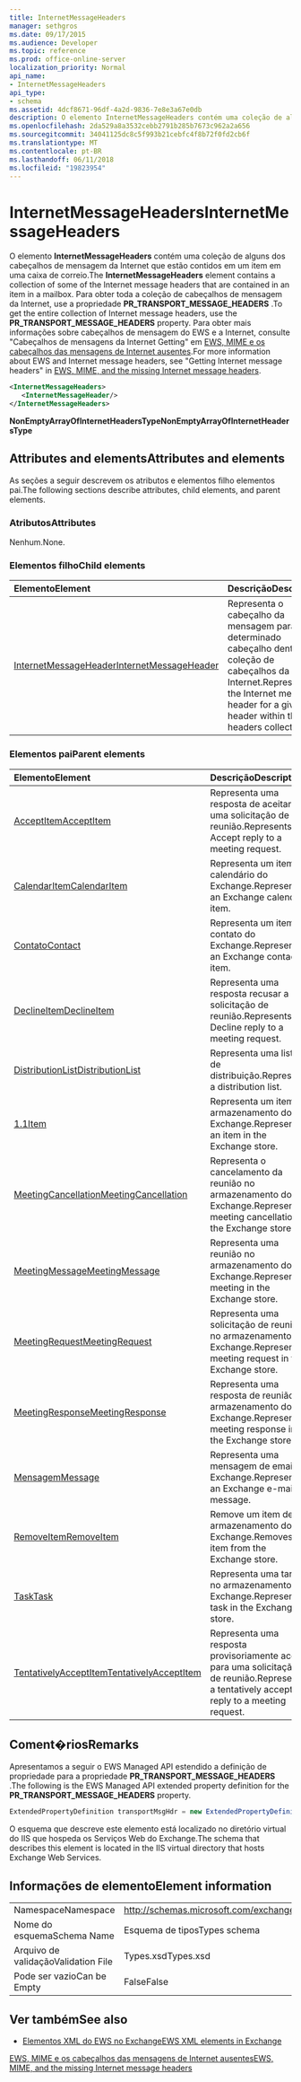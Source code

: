 ```yaml
---
title: InternetMessageHeaders
manager: sethgros
ms.date: 09/17/2015
ms.audience: Developer
ms.topic: reference
ms.prod: office-online-server
localization_priority: Normal
api_name:
- InternetMessageHeaders
api_type:
- schema
ms.assetid: 4dcf8671-96df-4a2d-9836-7e8e3a67e0db
description: O elemento InternetMessageHeaders contém uma coleção de alguns dos cabeçalhos de mensagem da Internet que estão contidos em um item em uma caixa de correio. Para obter toda a coleção de cabeçalhos de mensagem da Internet, use a propriedade PR_TRANSPORT_MESSAGE_HEADERS. Para obter mais informações sobre o EWS e cabeçalhos de mensagens da Internet, seeGetting Internet mensagem headersin EWS, MIME e os cabeçalhos das mensagens de Internet ausentes.
ms.openlocfilehash: 2da529a8a3532cebb2791b285b7673c962a2a656
ms.sourcegitcommit: 34041125dc8c5f993b21cebfc4f8b72f0fd2cb6f
ms.translationtype: MT
ms.contentlocale: pt-BR
ms.lasthandoff: 06/11/2018
ms.locfileid: "19823954"
---
```

# <a name="internetmessageheaders"></a><span data-ttu-id="36da0-105">InternetMessageHeaders</span><span class="sxs-lookup"><span data-stu-id="36da0-105">InternetMessageHeaders</span></span>

<span data-ttu-id="36da0-106">O elemento **InternetMessageHeaders** contém uma coleção de alguns dos cabeçalhos de mensagem da Internet que estão contidos em um item em uma caixa de correio.</span><span class="sxs-lookup"><span data-stu-id="36da0-106">The **InternetMessageHeaders** element contains a collection of some of the Internet message headers that are contained in an item in a mailbox.</span></span> <span data-ttu-id="36da0-107">Para obter toda a coleção de cabeçalhos de mensagem da Internet, use a propriedade **PR_TRANSPORT_MESSAGE_HEADERS** .</span><span class="sxs-lookup"><span data-stu-id="36da0-107">To get the entire collection of Internet message headers, use the **PR_TRANSPORT_MESSAGE_HEADERS** property.</span></span> <span data-ttu-id="36da0-108">Para obter mais informações sobre cabeçalhos de mensagem do EWS e a Internet, consulte "Cabeçalhos de mensagens da Internet Getting" em [EWS, MIME e os cabeçalhos das mensagens de Internet ausentes](http://msdn.microsoft.com/en-us/library/exchange/hh545614%28v=exchg.140%29.aspx).</span><span class="sxs-lookup"><span data-stu-id="36da0-108">For more information about EWS and Internet message headers, see "Getting Internet message headers" in [EWS, MIME, and the missing Internet message headers](http://msdn.microsoft.com/en-us/library/exchange/hh545614%28v=exchg.140%29.aspx).</span></span>
  
```XML
<InternetMessageHeaders>
   <InternetMessageHeader/>
</InternetMessageHeaders>
```

 <span data-ttu-id="36da0-109">**NonEmptyArrayOfInternetHeadersType**</span><span class="sxs-lookup"><span data-stu-id="36da0-109">**NonEmptyArrayOfInternetHeadersType**</span></span>
## <a name="attributes-and-elements"></a><span data-ttu-id="36da0-110">Attributes and elements</span><span class="sxs-lookup"><span data-stu-id="36da0-110">Attributes and elements</span></span>

<span data-ttu-id="36da0-111">As seções a seguir descrevem os atributos e elementos filho elementos pai.</span><span class="sxs-lookup"><span data-stu-id="36da0-111">The following sections describe attributes, child elements, and parent elements.</span></span>
  
### <a name="attributes"></a><span data-ttu-id="36da0-112">Atributos</span><span class="sxs-lookup"><span data-stu-id="36da0-112">Attributes</span></span>

<span data-ttu-id="36da0-113">Nenhum.</span><span class="sxs-lookup"><span data-stu-id="36da0-113">None.</span></span>
  
### <a name="child-elements"></a><span data-ttu-id="36da0-114">Elementos filho</span><span class="sxs-lookup"><span data-stu-id="36da0-114">Child elements</span></span>

|<span data-ttu-id="36da0-115">**Elemento**</span><span class="sxs-lookup"><span data-stu-id="36da0-115">**Element**</span></span>|<span data-ttu-id="36da0-116">**Descrição**</span><span class="sxs-lookup"><span data-stu-id="36da0-116">**Description**</span></span>|
|:-----|:-----|
|[<span data-ttu-id="36da0-117">InternetMessageHeader</span><span class="sxs-lookup"><span data-stu-id="36da0-117">InternetMessageHeader</span></span>](internetmessageheader.md) <br/> |<span data-ttu-id="36da0-118">Representa o cabeçalho da mensagem para um determinado cabeçalho dentro da coleção de cabeçalhos da Internet.</span><span class="sxs-lookup"><span data-stu-id="36da0-118">Represents the Internet message header for a given header within the headers collection.</span></span>  <br/> |
   
### <a name="parent-elements"></a><span data-ttu-id="36da0-119">Elementos pai</span><span class="sxs-lookup"><span data-stu-id="36da0-119">Parent elements</span></span>

|<span data-ttu-id="36da0-120">**Elemento**</span><span class="sxs-lookup"><span data-stu-id="36da0-120">**Element**</span></span>|<span data-ttu-id="36da0-121">**Descrição**</span><span class="sxs-lookup"><span data-stu-id="36da0-121">**Description**</span></span>|
|:-----|:-----|
|[<span data-ttu-id="36da0-122">AcceptItem</span><span class="sxs-lookup"><span data-stu-id="36da0-122">AcceptItem</span></span>](acceptitem.md) <br/> |<span data-ttu-id="36da0-123">Representa uma resposta de aceitar a uma solicitação de reunião.</span><span class="sxs-lookup"><span data-stu-id="36da0-123">Represents an Accept reply to a meeting request.</span></span>  <br/> |
|[<span data-ttu-id="36da0-124">CalendarItem</span><span class="sxs-lookup"><span data-stu-id="36da0-124">CalendarItem</span></span>](calendaritem.md) <br/> |<span data-ttu-id="36da0-125">Representa um item de calendário do Exchange.</span><span class="sxs-lookup"><span data-stu-id="36da0-125">Represents an Exchange calendar item.</span></span>  <br/> |
|[<span data-ttu-id="36da0-126">Contato</span><span class="sxs-lookup"><span data-stu-id="36da0-126">Contact</span></span>](contact.md) <br/> |<span data-ttu-id="36da0-127">Representa um item de contato do Exchange.</span><span class="sxs-lookup"><span data-stu-id="36da0-127">Represents an Exchange contact item.</span></span>  <br/> |
|[<span data-ttu-id="36da0-128">DeclineItem</span><span class="sxs-lookup"><span data-stu-id="36da0-128">DeclineItem</span></span>](declineitem.md) <br/> |<span data-ttu-id="36da0-129">Representa uma resposta recusar a uma solicitação de reunião.</span><span class="sxs-lookup"><span data-stu-id="36da0-129">Represents a Decline reply to a meeting request.</span></span>  <br/> |
|[<span data-ttu-id="36da0-130">DistributionList</span><span class="sxs-lookup"><span data-stu-id="36da0-130">DistributionList</span></span>](distributionlist.md) <br/> |<span data-ttu-id="36da0-131">Representa uma lista de distribuição.</span><span class="sxs-lookup"><span data-stu-id="36da0-131">Represents a distribution list.</span></span>  <br/> |
|[<span data-ttu-id="36da0-132">1.1</span><span class="sxs-lookup"><span data-stu-id="36da0-132">Item</span></span>](item.md) <br/> |<span data-ttu-id="36da0-133">Representa um item no armazenamento do Exchange.</span><span class="sxs-lookup"><span data-stu-id="36da0-133">Represents an item in the Exchange store.</span></span>  <br/> |
|[<span data-ttu-id="36da0-134">MeetingCancellation</span><span class="sxs-lookup"><span data-stu-id="36da0-134">MeetingCancellation</span></span>](meetingcancellation.md) <br/> |<span data-ttu-id="36da0-135">Representa o cancelamento da reunião no armazenamento do Exchange.</span><span class="sxs-lookup"><span data-stu-id="36da0-135">Represents a meeting cancellation in the Exchange store.</span></span>  <br/> |
|[<span data-ttu-id="36da0-136">MeetingMessage</span><span class="sxs-lookup"><span data-stu-id="36da0-136">MeetingMessage</span></span>](meetingmessage.md) <br/> |<span data-ttu-id="36da0-137">Representa uma reunião no armazenamento do Exchange.</span><span class="sxs-lookup"><span data-stu-id="36da0-137">Represents a meeting in the Exchange store.</span></span>  <br/> |
|[<span data-ttu-id="36da0-138">MeetingRequest</span><span class="sxs-lookup"><span data-stu-id="36da0-138">MeetingRequest</span></span>](meetingrequest.md) <br/> |<span data-ttu-id="36da0-139">Representa uma solicitação de reunião no armazenamento do Exchange.</span><span class="sxs-lookup"><span data-stu-id="36da0-139">Represents a meeting request in the Exchange store.</span></span>  <br/> |
|[<span data-ttu-id="36da0-140">MeetingResponse</span><span class="sxs-lookup"><span data-stu-id="36da0-140">MeetingResponse</span></span>](meetingresponse.md) <br/> |<span data-ttu-id="36da0-141">Representa uma resposta de reunião no armazenamento do Exchange.</span><span class="sxs-lookup"><span data-stu-id="36da0-141">Represents a meeting response in the Exchange store.</span></span>  <br/> |
|[<span data-ttu-id="36da0-142">Mensagem</span><span class="sxs-lookup"><span data-stu-id="36da0-142">Message</span></span>](message-ex15websvcsotherref.md) <br/> |<span data-ttu-id="36da0-143">Representa uma mensagem de email do Exchange.</span><span class="sxs-lookup"><span data-stu-id="36da0-143">Represents an Exchange e-mail message.</span></span>  <br/> |
|[<span data-ttu-id="36da0-144">RemoveItem</span><span class="sxs-lookup"><span data-stu-id="36da0-144">RemoveItem</span></span>](removeitem.md) <br/> |<span data-ttu-id="36da0-145">Remove um item de armazenamento do Exchange.</span><span class="sxs-lookup"><span data-stu-id="36da0-145">Removes an item from the Exchange store.</span></span>  <br/> |
|[<span data-ttu-id="36da0-146">Task</span><span class="sxs-lookup"><span data-stu-id="36da0-146">Task</span></span>](task.md) <br/> |<span data-ttu-id="36da0-147">Representa uma tarefa no armazenamento do Exchange.</span><span class="sxs-lookup"><span data-stu-id="36da0-147">Represents a task in the Exchange store.</span></span>  <br/> |
|[<span data-ttu-id="36da0-148">TentativelyAcceptItem</span><span class="sxs-lookup"><span data-stu-id="36da0-148">TentativelyAcceptItem</span></span>](tentativelyacceptitem.md) <br/> |<span data-ttu-id="36da0-149">Representa uma resposta provisoriamente aceita para uma solicitação de reunião.</span><span class="sxs-lookup"><span data-stu-id="36da0-149">Represents a tentatively accepted reply to a meeting request.</span></span>  <br/> |
   
## <a name="remarks"></a><span data-ttu-id="36da0-150">Coment�rios</span><span class="sxs-lookup"><span data-stu-id="36da0-150">Remarks</span></span>

<span data-ttu-id="36da0-151">Apresentamos a seguir o EWS Managed API estendido a definição de propriedade para a propriedade **PR_TRANSPORT_MESSAGE_HEADERS** .</span><span class="sxs-lookup"><span data-stu-id="36da0-151">The following is the EWS Managed API extended property definition for the **PR_TRANSPORT_MESSAGE_HEADERS** property.</span></span> 
  
```cs
ExtendedPropertyDefinition transportMsgHdr = new ExtendedPropertyDefinition(0x007D, MapiPropertyType.String);
```

<span data-ttu-id="36da0-152">O esquema que descreve este elemento está localizado no diretório virtual do IIS que hospeda os Serviços Web do Exchange.</span><span class="sxs-lookup"><span data-stu-id="36da0-152">The schema that describes this element is located in the IIS virtual directory that hosts Exchange Web Services.</span></span>
  
## <a name="element-information"></a><span data-ttu-id="36da0-153">Informações de elemento</span><span class="sxs-lookup"><span data-stu-id="36da0-153">Element information</span></span>

|||
|:-----|:-----|
|<span data-ttu-id="36da0-154">Namespace</span><span class="sxs-lookup"><span data-stu-id="36da0-154">Namespace</span></span>  <br/> |http://schemas.microsoft.com/exchange/services/2006/types  <br/> |
|<span data-ttu-id="36da0-155">Nome do esquema</span><span class="sxs-lookup"><span data-stu-id="36da0-155">Schema Name</span></span>  <br/> |<span data-ttu-id="36da0-156">Esquema de tipos</span><span class="sxs-lookup"><span data-stu-id="36da0-156">Types schema</span></span>  <br/> |
|<span data-ttu-id="36da0-157">Arquivo de validação</span><span class="sxs-lookup"><span data-stu-id="36da0-157">Validation File</span></span>  <br/> |<span data-ttu-id="36da0-158">Types.xsd</span><span class="sxs-lookup"><span data-stu-id="36da0-158">Types.xsd</span></span>  <br/> |
|<span data-ttu-id="36da0-159">Pode ser vazio</span><span class="sxs-lookup"><span data-stu-id="36da0-159">Can be Empty</span></span>  <br/> |<span data-ttu-id="36da0-160">False</span><span class="sxs-lookup"><span data-stu-id="36da0-160">False</span></span>  <br/> |
   
## <a name="see-also"></a><span data-ttu-id="36da0-161">Ver também</span><span class="sxs-lookup"><span data-stu-id="36da0-161">See also</span></span>



- [<span data-ttu-id="36da0-162">Elementos XML do EWS no Exchange</span><span class="sxs-lookup"><span data-stu-id="36da0-162">EWS XML elements in Exchange</span></span>](ews-xml-elements-in-exchange.md)


[<span data-ttu-id="36da0-163">EWS, MIME e os cabeçalhos das mensagens de Internet ausentes</span><span class="sxs-lookup"><span data-stu-id="36da0-163">EWS, MIME, and the missing Internet message headers</span></span>](http://msdn.microsoft.com/en-us/library/exchange/hh545614%28v=exchg.140%29.aspx)

